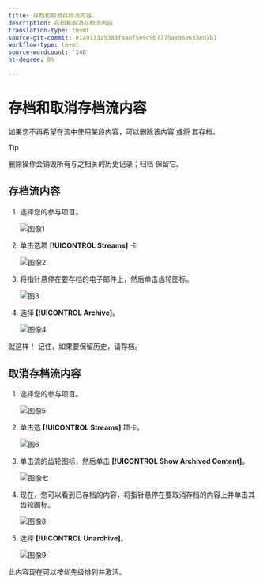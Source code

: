 ```yaml
---
title: 存档和取消存档流内容
description: 存档和取消存档流内容
translation-type: tm+mt
source-git-commit: e149133a5383faaef5e9c9b7775ae36e633ed7b1
workflow-type: tm+mt
source-wordcount: '146'
ht-degree: 0%

---
```



# 存档和取消存档流内容

如果您不再希望在流中使用某段内容，可以删除该内容 [或将](/help/sky/remove-stream-content.md) 其存档。

>[!TIP]
>
>删除操作会销毁所有与之相关的历史记录；归档
>保留它。

## 存档流内容

1. 选择您的参与项目。

   ![图像1](/help/sky/assets/engagement-programs/archive-and-unarchive-stream-content/archive-and-unarchive-stream-content-1.png)

1. 单击选项 **[!UICONTROL Streams]** 卡

   ![图像2](/help/sky/assets/engagement-programs/archive-and-unarchive-stream-content/archive-and-unarchive-stream-content-2.png)

1. 将指针悬停在要存档的电子邮件上，然后单击齿轮图标。

   ![图3](/help/sky/assets/engagement-programs/archive-and-unarchive-stream-content/archive-and-unarchive-stream-content-3.png)

1. 选择 **[!UICONTROL Archive]**。

   ![图像4](/help/sky/assets/engagement-programs/archive-and-unarchive-stream-content/archive-and-unarchive-stream-content-4.png)

就这样！ 记住，如果要保留历史，请存档。

## 取消存档流内容

1. 选择您的参与项目。

   ![图像5](/help/sky/assets/engagement-programs/archive-and-unarchive-stream-content/archive-and-unarchive-stream-content-5.png)

1. 单击选 **[!UICONTROL Streams]** 项卡。

   ![图6](/help/sky/assets/engagement-programs/archive-and-unarchive-stream-content/archive-and-unarchive-stream-content-6.png)

1. 单击流的齿轮图标，然后单击 **[!UICONTROL Show Archived Content]**。

   ![图像七](/help/sky/assets/engagement-programs/archive-and-unarchive-stream-content/archive-and-unarchive-stream-content-7.png)

1. 现在，您可以看到已存档的内容，将指针悬停在要取消存档的内容上并单击其齿轮图标。

   ![图像8](/help/sky/assets/engagement-programs/archive-and-unarchive-stream-content/archive-and-unarchive-stream-content-8.png)

1. 选择 **[!UICONTROL Unarchive]**。

   ![图像9](/help/sky/assets/engagement-programs/archive-and-unarchive-stream-content/archive-and-unarchive-stream-content-9.png)

此内容现在可以按优先级排列并激活。
